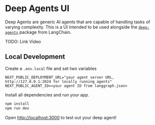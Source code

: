 # Deep Agents UI

Deep Agents are generic AI agents that are capable of handling tasks of varying complexity. This is a UI intended to be used alongside the [`deep-agents`](https://github.com/hwchase17/deepagents?ref=blog.langchain.com) package from LangChain.

TODO: Link Video

## Local Development

Create a `.env.local` file and set two variables

```env
NEXT_PUBLIC_DEPLOYMENT_URL="your agent server URL, http://127.0.0.1:2024 for locally running agents"
NEXT_PUBLIC_AGENT_ID=<your agent ID from langgraph.json>
```

Install all dependencies and run your app.

```bash
npm install
npm run dev
```

Open [http://localhost:3000](http://localhost:3000) to test out your deep agent!
